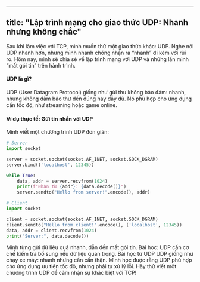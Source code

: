 
---
title: "Lập trình mạng cho giao thức UDP: Nhanh nhưng không chắc"
---

Sau khi làm việc với TCP, mình muốn thử một giao thức khác: UDP. Nghe nói UDP nhanh hơn, nhưng mình nhanh chóng nhận ra “nhanh” đi kèm với rủi ro. Hôm nay, mình sẽ chia sẻ về lập trình mạng với UDP và những lần mình “mất gói tin” trên hành trình.

#### UDP là gì?
UDP (User Datagram Protocol) giống như gửi thư không bảo đảm: nhanh, nhưng không đảm bảo thư đến đúng hay đầy đủ. Nó phù hợp cho ứng dụng cần tốc độ, như streaming hoặc game online.

#### Ví dụ thực tế: Gửi tin nhắn với UDP
Mình viết một chương trình UDP đơn giản:
```python
# Server
import socket

server = socket.socket(socket.AF_INET, socket.SOCK_DGRAM)
server.bind(('localhost', 12345))

while True:
    data, addr = server.recvfrom(1024)
    print(f"Nhận từ {addr}: {data.decode()}")
    server.sendto("Hello from server!".encode(), addr)

# Client
import socket

client = socket.socket(socket.AF_INET, socket.SOCK_DGRAM)
client.sendto("Hello from client!".encode(), ('localhost', 12345))
data, addr = client.recvfrom(1024)
print("Server:", data.decode())

```
Mình từng gửi dữ liệu quá nhanh, dẫn đến mất gói tin. Bài học: UDP cần cơ chế kiểm tra bổ sung nếu dữ liệu quan trọng.
Bài học từ UDP
UDP giống như chạy xe máy: nhanh nhưng cần cẩn thận. Mình học được rằng UDP phù hợp cho ứng dụng ưu tiên tốc độ, nhưng phải tự xử lý lỗi. Hãy thử viết một chương trình UDP để cảm nhận sự khác biệt với TCP!